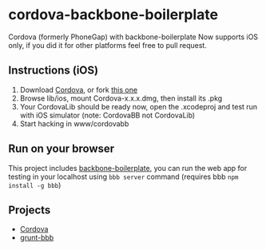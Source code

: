 cordova-backbone-boilerplate
============================

Cordova (formerly PhoneGap) with backbone-boilerplate
Now supports iOS only, if you did it for other platforms feel free to pull request.

Instructions (iOS)
------------

1. Download [Cordova](http://phonegap.com/download), or fork [this one](https://github.com/phonegap/phonegap)
2. Browse lib/ios, mount Cordova-x.x.x.dmg, then install its .pkg
3. Your CordovaLib should be ready now, open the .xcodeproj and test run with iOS simulator (note: CordovaBB not CordovaLib)
4. Start hacking in www/cordovabb

Run on your browser
-------------------

This project includes [backbone-boilerplate](https://github.com/backbone-boilerplate/grunt-bbb), you can run the web app for testing in your localhost using `bbb server` command (requires bbb `npm install -g bbb`)

Projects
--------

- [Cordova](https://github.com/phonegap/phonegap)
- [grunt-bbb](https://github.com/backbone-boilerplate/grunt-bbb) 
